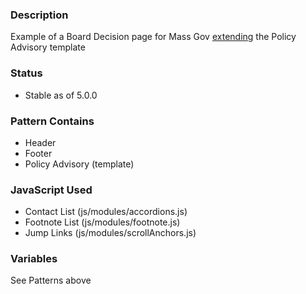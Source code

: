 ### Description
Example of a Board Decision page for Mass Gov [extending](https://twig.symfony.com/doc/2.x/tags/extends.html) the Policy Advisory template

### Status
* Stable as of 5.0.0

### Pattern Contains
* Header
* Footer
* Policy Advisory (template)

### JavaScript Used
* Contact List (js/modules/accordions.js)
* Footnote List (js/modules/footnote.js)
* Jump Links (js/modules/scrollAnchors.js)

### Variables
See Patterns above
